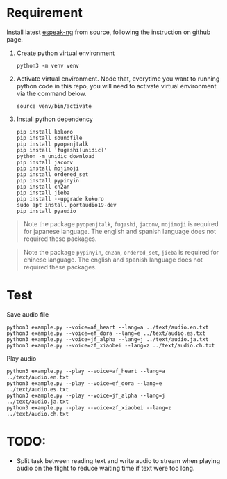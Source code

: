 # Requirement

Install latest [espeak-ng](https://github.com/espeak-ng/espeak-ng/blob/master/docs/building.md) from source, following the instruction on github page.

1. Create python virtual environment

   ```shell
   python3 -m venv venv
   ```

2. Activate virtual environment. Node that, everytime you want to running python code in this repo, you will need to activate virtual environment via the command below.

   ```shell
   source venv/bin/activate
   ```

3. Install python dependency

   ```shell
   pip install kokoro
   pip install soundfile
   pip install pyopenjtalk
   pip install 'fugashi[unidic]'
   python -m unidic download
   pip install jaconv
   pip install mojimoji
   pip install ordered_set
   pip install pypinyin
   pip install cn2an
   pip install jieba
   pip install --upgrade kokoro
   sudo apt install portaudio19-dev
   pip install pyaudio
   ```

> Note the package `pyopenjtalk`, `fugashi`, `jaconv`, `mojimoji` is required for japanese language. The english and spanish language does not required these packages.

> Note the package `pypinyin`, `cn2an`, `ordered_set`, `jieba` is required for chinese language. The english and spanish language does not required these packages.

# Test

Save audio file

```shell
python3 example.py --voice=af_heart --lang=a ../text/audio.en.txt
python3 example.py --voice=ef_dora --lang=e ../text/audio.es.txt
python3 example.py --voice=jf_alpha --lang=j ../text/audio.ja.txt
python3 example.py --voice=zf_xiaobei --lang=z ../text/audio.ch.txt
```

Play audio

```shell
python3 example.py --play --voice=af_heart --lang=a ../text/audio.en.txt
python3 example.py --play --voice=ef_dora --lang=e ../text/audio.es.txt
python3 example.py --play --voice=jf_alpha --lang=j ../text/audio.ja.txt
python3 example.py --play --voice=zf_xiaobei --lang=z ../text/audio.ch.txt
```

# TODO:

- Split task between reading text and write audio to stream when playing audio on the flight to reduce waiting time if text were too long.
